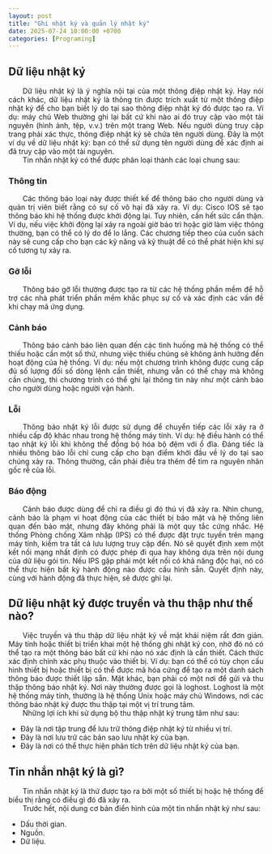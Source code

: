 ```yaml
---
layout: post
title: "Ghi nhật ký và quản lý nhật ký"
date: 2025-07-24 10:00:00 +0700
categories: [Programing]
---
```


## Dữ liệu nhật ký

<div style="text-align: justify; text-indent: 2em;">
Dữ liệu nhật ký là ý nghĩa nội tại của một thông điệp nhật ký. Hay nói cách khác, dữ liệu nhật ký là thông tin được trích xuất từ một thông điệp nhật ký để cho bạn biết lý do tại sao thông điệp nhật ký đó được tạo ra. Ví dụ: máy chủ Web thường ghi lại bất cứ khi nào ai đó truy cập vào một tài nguyên (hình ảnh, tệp, v.v.) trên một trang Web. Nếu người dùng truy cập trang phải xác thực, thông điệp nhật ký sẽ chứa tên người dùng. Đây là một ví dụ về dữ liệu nhật ký: bạn có thể sử dụng tên người dùng để xác định ai đã truy cập vào một tài nguyên.
</div>

<div style="text-align: justify; text-indent: 2em;">
Tin nhắn nhật ký có thể được phân loại thành các loại chung sau:
</div>

### Thông tin

<div style="text-align: justify; text-indent: 2em;">
Các thông báo loại này được thiết kế để thông báo cho người dùng và quản trị viên biết rằng có sự cố vô hại đã xảy ra. Ví dụ: Cisco IOS sẽ tạo thông báo khi hệ thống được khởi động lại. Tuy nhiên, cần hết sức cẩn thận. Ví dụ, nếu việc khởi động lại xảy ra ngoài giờ bảo trì hoặc giờ làm việc thông thường, bạn có thể có lý do để lo lắng. Các chương tiếp theo của cuốn sách này sẽ cung cấp cho bạn các kỹ năng và kỹ thuật để có thể phát hiện khi sự cố tương tự xảy ra.
</div>

### Gỡ lỗi

<div style="text-align: justify; text-indent: 2em;">
Thông báo gỡ lỗi thường được tạo ra từ các hệ thống phần mềm để hỗ trợ các nhà phát triển phần mềm khắc phục sự cố và xác định các vấn đề khi chạy mã ứng dụng.
</div>

### Cảnh báo

<div style="text-align: justify; text-indent: 2em;">
Thông báo cảnh báo liên quan đến các tình huống mà hệ thống có thể thiếu hoặc cần một số thứ, nhưng việc thiếu chúng sẽ không ảnh hưởng đến hoạt động của hệ thống. Ví dụ: nếu một chương trình không được cung cấp đủ số lượng đối số dòng lệnh cần thiết, nhưng vẫn có thể chạy mà không cần chúng, thì chương trình có thể ghi lại thông tin này như một cảnh báo cho người dùng hoặc người vận hành.
</div>

### Lỗi

<div style="text-align: justify; text-indent: 2em;">
Thông báo nhật ký lỗi được sử dụng để chuyển tiếp các lỗi xảy ra ở nhiều cấp độ khác nhau trong hệ thống máy tính. Ví dụ: hệ điều hành có thể tạo nhật ký lỗi khi không thể đồng bộ hóa bộ đệm với ổ đĩa. Đáng tiếc là nhiều thông báo lỗi chỉ cung cấp cho bạn điểm khởi đầu về lý do tại sao chúng xảy ra. Thông thường, cần phải điều tra thêm để tìm ra nguyên nhân gốc rễ của lỗi.
</div>

### Báo động

<div style="text-align: justify; text-indent: 2em;">
Cảnh báo được dùng để chỉ ra điều gì đó thú vị đã xảy ra. Nhìn chung, cảnh báo là phạm vi hoạt động của các thiết bị bảo mật và hệ thống liên quan đến bảo mật, nhưng đây không phải là một quy tắc cứng nhắc. Hệ thống Phòng chống Xâm nhập (IPS) có thể được đặt trực tuyến trên mạng máy tính, kiểm tra tất cả lưu lượng truy cập đến. Nó sẽ quyết định xem một kết nối mạng nhất định có được phép đi qua hay không dựa trên nội dung của dữ liệu gói tin. Nếu IPS gặp phải một kết nối có khả năng độc hại, nó có thể thực hiện bất kỳ hành động nào được cấu hình sẵn. Quyết định này, cùng với hành động đã thực hiện, sẽ được ghi lại.
</div>

## Dữ liệu nhật ký được truyền và thu thập như thế nào?

<div style="text-align: justify; text-indent: 2em;">
Việc truyền và thu thập dữ liệu nhật ký về mặt khái niệm rất đơn giản. Máy tính hoặc thiết bị triển khai một hệ thống ghi nhật ký con, nhờ đó nó có thể tạo ra một thông báo bất cứ khi nào nó xác định là cần thiết. Cách thức xác định chính xác phụ thuộc vào thiết bị. Ví dụ: bạn có thể có tùy chọn cấu hình thiết bị hoặc thiết bị có thể được mã hóa cứng để tạo ra một danh sách thông báo được thiết lập sẵn. Mặt khác, bạn phải có một nơi để gửi và thu thập thông báo nhật ký. Nơi này thường được gọi là loghost. Loghost là một hệ thống máy tính, thường là hệ thống Unix hoặc máy chủ Windows, nơi các thông báo nhật ký được thu thập tại một vị trí trung tâm.
</div>

<div style="text-align: justify; text-indent: 2em;">
Những lợi ích khi sử dụng bộ thu thập nhật ký trung tâm như sau:
</div>

- Đây là nơi tập trung để lưu trữ thông điệp nhật ký từ nhiều vị trí.
- Đây là nơi lưu trữ các bản sao lưu nhật ký của bạn.
- Đây là nơi có thể thực hiện phân tích trên dữ liệu nhật ký của bạn.

## Tin nhắn nhật ký là gì?

<div style="text-align: justify; text-indent: 2em;">
Tin nhắn nhật ký là thứ được tạo ra bởi một số thiết bị hoặc hệ thống để biểu thị rằng có điều gì đó đã xảy ra.
</div>

<div style="text-align: justify; text-indent: 2em;">
Trước hết, nội dung cơ bản điển hình của một tin nhắn nhật ký như sau:
</div>

- Dấu thời gian.
- Nguồn.
- Dữ liệu.